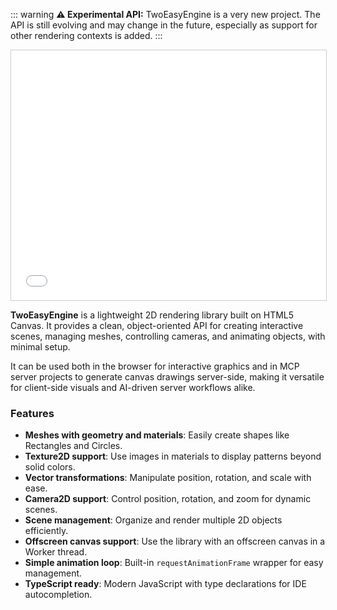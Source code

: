 ::: warning
**⚠️ Experimental API:** TwoEasyEngine is a very new project. The API is still evolving and may change in the future, especially as support for other rendering contexts is added.
:::

<iframe src="/two-easy-engine/demos/introduction.html" width="100%" height="400px" style="border:1px solid #ccc;"></iframe>

**TwoEasyEngine** is a lightweight 2D rendering library built on HTML5 Canvas.
It provides a clean, object-oriented API for creating interactive scenes, managing meshes, controlling cameras, and animating objects, with minimal setup.

It can be used both in the browser for interactive graphics and in MCP server projects to generate canvas drawings server-side, making it versatile for client-side visuals and AI-driven server workflows alike.

### Features

- **Meshes with geometry and materials**: Easily create shapes like Rectangles and Circles.
- **Texture2D support**: Use images in materials to display patterns beyond solid colors.
- **Vector transformations**: Manipulate position, rotation, and scale with ease.
- **Camera2D support**: Control position, rotation, and zoom for dynamic scenes.
- **Scene management**: Organize and render multiple 2D objects efficiently.
- **Offscreen canvas support**: Use the library with an offscreen canvas in a Worker thread. 
- **Simple animation loop**: Built-in `requestAnimationFrame` wrapper for easy management.
- **TypeScript ready**: Modern JavaScript with type declarations for IDE autocompletion.


